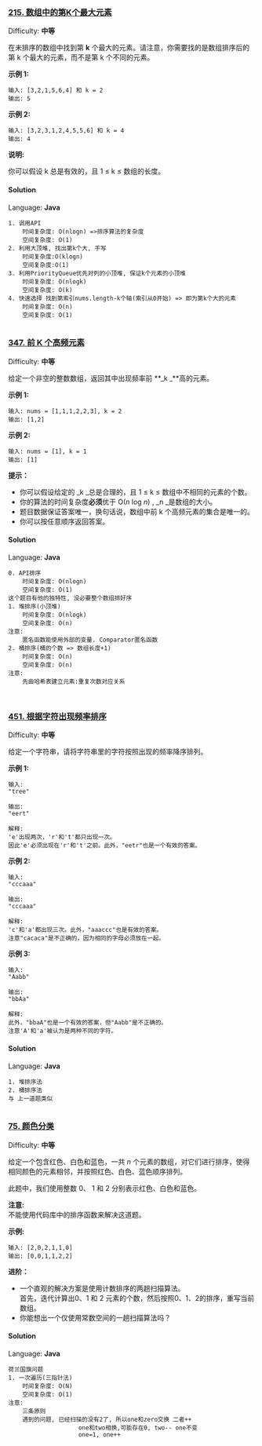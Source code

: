 ### [215\. 数组中的第K个最大元素](https://leetcode-cn.com/problems/kth-largest-element-in-an-array/description/)

Difficulty: **中等**


在未排序的数组中找到第 **k** 个最大的元素。请注意，你需要找的是数组排序后的第 k 个最大的元素，而不是第 k 个不同的元素。

**示例 1:**

```
输入: [3,2,1,5,6,4] 和 k = 2
输出: 5
```

**示例 2:**

```
输入: [3,2,3,1,2,4,5,5,6] 和 k = 4
输出: 4
```

**说明:**

你可以假设 k 总是有效的，且 1 ≤ k ≤ 数组的长度。


#### Solution

Language: **Java**

```
1. 调用API
    时间复杂度: O(nlogn) =>排序算法的复杂度
    空间复杂度: O(1)
2. 利用大顶堆, 找出第k个大, 手写
    时间复杂度:O(klogn)
    空间复杂度:O(1)
3. 利用PriorityQueue优先对列的小顶堆, 保证k个元素的小顶堆
    时间复杂度: O(nlogk)
    空间复杂度: O(k)
4. 快速选择 找到第索引nums.length-k个轴(索引从0开始) => 即为第k个大的元素
    时间复杂度: O(n)
    空间复杂度: O(1)
​
```

### [347\. 前 K 个高频元素](https://leetcode-cn.com/problems/top-k-frequent-elements/)

Difficulty: **中等**


给定一个非空的整数数组，返回其中出现频率前 **_k _**高的元素。

**示例 1:**

```
输入: nums = [1,1,1,2,2,3], k = 2
输出: [1,2]
```

**示例 2:**

```
输入: nums = [1], k = 1
输出: [1]
```

**提示：**

*   你可以假设给定的 _k _总是合理的，且 1 ≤ k ≤ 数组中不相同的元素的个数。
*   你的算法的时间复杂度**必须**优于 O(_n_ log _n_) , _n _是数组的大小。
*   题目数据保证答案唯一，换句话说，数组中前 k 个高频元素的集合是唯一的。
*   你可以按任意顺序返回答案。


#### Solution

Language: **Java**

```
0. API排序
    时间复杂度: O(nlogn)
    空间复杂度: O(1)
这个题目有他的独特性, 没必要整个数组排好序
1. 堆排序(小顶堆)
    时间复杂度: O(nlogk)
    空间复杂度: O(n)
注意:
    匿名函数能使用外部的变量. Comparator匿名函数
2. 桶排序(桶的个数 => 数组长度+1)
    时间复杂度: O(n)
    空间复杂度: O(n)
注意:
    先由哈希表建立元素:重复次数对应关系
    
​
```

### [451\. 根据字符出现频率排序](https://leetcode-cn.com/problems/sort-characters-by-frequency/)

Difficulty: **中等**


给定一个字符串，请将字符串里的字符按照出现的频率降序排列。

**示例 1:**

```
输入:
"tree"

输出:
"eert"

解释:
'e'出现两次，'r'和't'都只出现一次。
因此'e'必须出现在'r'和't'之前。此外，"eetr"也是一个有效的答案。
```

**示例 2:**

```
输入:
"cccaaa"

输出:
"cccaaa"

解释:
'c'和'a'都出现三次。此外，"aaaccc"也是有效的答案。
注意"cacaca"是不正确的，因为相同的字母必须放在一起。
```

**示例 3:**

```
输入:
"Aabb"

输出:
"bbAa"

解释:
此外，"bbaA"也是一个有效的答案，但"Aabb"是不正确的。
注意'A'和'a'被认为是两种不同的字符。
```


#### Solution

Language: **Java**

```
1. 堆排序法
2. 桶排序法
与 上一道题类似
​
```
### [75\. 颜色分类](https://leetcode-cn.com/problems/sort-colors/)

Difficulty: **中等**


给定一个包含红色、白色和蓝色，一共 _n_ 个元素的数组，对它们进行排序，使得相同颜色的元素相邻，并按照红色、白色、蓝色顺序排列。

此题中，我们使用整数 0、 1 和 2 分别表示红色、白色和蓝色。

**注意:**  
不能使用代码库中的排序函数来解决这道题。

**示例:**

```
输入: [2,0,2,1,1,0]
输出: [0,0,1,1,2,2]
```

**进阶：**

*   一个直观的解决方案是使用计数排序的两趟扫描算法。  
    首先，迭代计算出0、1 和 2 元素的个数，然后按照0、1、2的排序，重写当前数组。
*   你能想出一个仅使用常数空间的一趟扫描算法吗？


#### Solution

Language: **Java**

```
荷兰国旗问题
1. 一次遍历(三指针法)
    时间复杂度: O(N)
    空间复杂度: O(1)
注意:
    三条原则
    遇到的问题, 已经扫描的没有2了, 所以one和zero交换 二者++
                    one和two相换,可能存在0, two-- one不变
                    one=1, one++
​
```